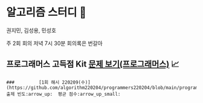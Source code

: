 # 알고리즘 스터디 :100:

권지민, 김성용, 민성호

주 2회 회의
저녁 7시 30분
회의록은 번갈아

## 	프로그래머스 고득점 Kit [문제 보기(프로그래머스)](https://programmers.co.kr/learn/challenges) :chart_with_upwards_trend:

	### 		[1회 해시 220209(수)](https://github.com/algorithm220204/programmers220204/blob/main/programmers_highScoreKit/M1_Hash_220209/index.md) 출제 빈도:arrow_up:  평균 점수:arrow_up_small:

